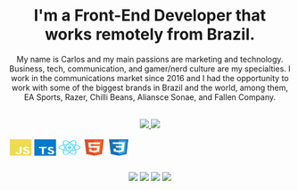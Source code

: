 <div align="center">

  <h1>I'm a Front-End Developer that works remotely from Brazil.</h1>

My name is Carlos and my main passions are marketing and technology. Business, tech, communication, and gamer/nerd culture are my specialties. I work in the communications market since 2016 and I had the opportunity to work with some of the biggest brands in Brazil and the world, among them, EA Sports, Razer, Chilli Beans, Aliansce Sonae, and Fallen Company.

</div>

<br>

<div align="center">
  <a href="https://github.com/CarlosHenriqueMkt">
  <img height="150em" src="https://github-readme-stats.vercel.app/api?username=CarlosHenriqueMkt&show_icons=true&theme=dracula&count_private=true&hide=issues,contribs"/>
  <img height="150em" src="https://github-readme-stats.vercel.app/api/top-langs/?username=CarlosHenriqueMkt&layout=compact&langs_count=7&theme=dracula"/>
</div>
  
<div style="display: inline-block" align="center"><br>
  <img align="center" alt="Carlos-Js" height="30" width="40" src="https://raw.githubusercontent.com/devicons/devicon/master/icons/javascript/javascript-plain.svg">
  <img align="center" alt="Carlos-Ts" height="30" width="40" src="https://raw.githubusercontent.com/devicons/devicon/master/icons/typescript/typescript-plain.svg">
  <img align="center" alt="Carlos-React" height="30" width="40" src="https://raw.githubusercontent.com/devicons/devicon/master/icons/react/react-original.svg">
  <img align="center" alt="Carlos-HTML" height="30" width="40" src="https://raw.githubusercontent.com/devicons/devicon/master/icons/html5/html5-original.svg">
  <img align="center" alt="Carlos-CSS" height="30" width="40" src="https://raw.githubusercontent.com/devicons/devicon/master/icons/css3/css3-original.svg">  
</div>

  ##
  
<div align="center">  
<a href="https://instagram.com/falacomocarlos" target="_blank"><img src="https://img.shields.io/badge/-Instagram-%23E4405F?style=for-the-badge&logo=instagram&logoColor=white" target="_blank"></a>
 <a href="https://discord.gg/SXa7uj8dbk" target="_blank"><img src="https://img.shields.io/badge/Discord-7289DA?style=for-the-badge&logo=discord&logoColor=white"  target="_blank"></a> 
  <a href = "mailto:falacom.ocarlos@gmail.com"><img src="https://img.shields.io/badge/-Gmail-%23333?style=for-the-badge&logo=gmail&logoColor=white" target="_blank"></a>
  <a href="https://www.linkedin.com/in/carloshenriquerp" target="_blank"><img src="https://img.shields.io/badge/-LinkedIn-%230077B5?style=for-the-badge&logo=linkedin&logoColor=white" target="_blank"></a>  
</div>
